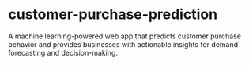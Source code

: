 # customer-purchase-prediction
A machine learning-powered web app that predicts customer purchase behavior and provides businesses with actionable insights for demand forecasting and decision-making.
